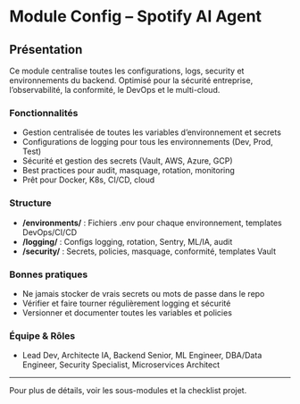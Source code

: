 # Module Config – Spotify AI Agent

## Présentation
Ce module centralise toutes les configurations, logs, security et environnements du backend. Optimisé pour la sécurité entreprise, l’observabilité, la conformité, le DevOps et le multi-cloud.

### Fonctionnalités
- Gestion centralisée de toutes les variables d’environnement et secrets
- Configurations de logging pour tous les environnements (Dev, Prod, Test)
- Sécurité et gestion des secrets (Vault, AWS, Azure, GCP)
- Best practices pour audit, masquage, rotation, monitoring
- Prêt pour Docker, K8s, CI/CD, cloud

### Structure
- **/environments/** : Fichiers .env pour chaque environnement, templates DevOps/CI/CD
- **/logging/** : Configs logging, rotation, Sentry, ML/IA, audit
- **/security/** : Secrets, policies, masquage, conformité, templates Vault

### Bonnes pratiques
- Ne jamais stocker de vrais secrets ou mots de passe dans le repo
- Vérifier et faire tourner régulièrement logging et sécurité
- Versionner et documenter toutes les variables et policies

### Équipe & Rôles
- Lead Dev, Architecte IA, Backend Senior, ML Engineer, DBA/Data Engineer, Security Specialist, Microservices Architect

---
Pour plus de détails, voir les sous-modules et la checklist projet.
